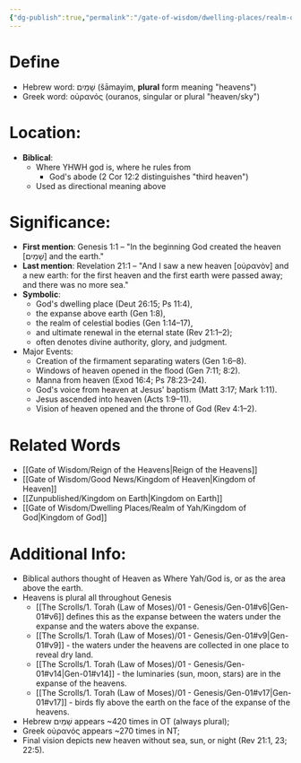 ```yaml
---
{"dg-publish":true,"permalink":"/gate-of-wisdom/dwelling-places/realm-of-yah/heaven/","tags":["#GateWisdom","#RealmofYah","#H"]}
---
```


# Define
- Hebrew word: שָׁמַיִם (šāmayim, **plural** form meaning "heavens")
- Greek word: οὐρανός (ouranos, singular or plural "heaven/sky")

# Location: 
- **Biblical**: 
	- Where YHWH god is, where he rules from
		- God's abode (2 Cor 12:2 distinguishes "third heaven") 
	- Used as directional meaning above

# Significance:
- **First mention**: Genesis 1:1 – "In the beginning God created the heaven [שָׁמַיִם] and the earth."
- **Last mention**: Revelation 21:1 – "And I saw a new heaven [οὐρανὸν] and a new earth: for the first heaven and the first earth were passed away; and there was no more sea."
- **Symbolic**: 
	- God's dwelling place (Deut 26:15; Ps 11:4), 
	- the expanse above earth (Gen 1:8), 
	- the realm of celestial bodies (Gen 1:14–17), 
	- and ultimate renewal in the eternal state (Rev 21:1–2); 
	- often denotes divine authority, glory, and judgment.
- Major Events:
    - Creation of the firmament separating waters (Gen 1:6–8).
    - Windows of heaven opened in the flood (Gen 7:11; 8:2).
    - Manna from heaven (Exod 16:4; Ps 78:23–24).
    - God's voice from heaven at Jesus' baptism (Matt 3:17; Mark 1:11).
    - Jesus ascended into heaven (Acts 1:9–11).
    - Vision of heaven opened and the throne of God (Rev 4:1–2).
# Related Words
- [[Gate of Wisdom/Reign of the Heavens\|Reign of the Heavens]]
- [[Gate of Wisdom/Good News/Kingdom of Heaven\|Kingdom of Heaven]]
- [[Zunpublished/Kingdom on Earth\|Kingdom on Earth]]
- [[Gate of Wisdom/Dwelling Places/Realm of Yah/Kingdom of God\|Kingdom of God]]

# Additional Info:
- Biblical authors thought of Heaven as Where Yah/God is, or as the area above the earth.
- Heavens is plural all throughout Genesis
	- [[The Scrolls/1. Torah (Law of Moses)/01 - Genesis/Gen-01#v6\|Gen-01#v6]] defines this as the expanse between the waters under the expanse and the waters above the expanse.
	- [[The Scrolls/1. Torah (Law of Moses)/01 - Genesis/Gen-01#v9\|Gen-01#v9]] - the waters under the heavens are collected in one place to reveal dry land.
	- [[The Scrolls/1. Torah (Law of Moses)/01 - Genesis/Gen-01#v14\|Gen-01#v14]] - the luminaries (sun, moon, stars) are in the expanse of the heavens.
	- [[The Scrolls/1. Torah (Law of Moses)/01 - Genesis/Gen-01#v17\|Gen-01#v17]] - birds fly above the earth on the face of the expanse of the heavens.
- Hebrew שָׁמַיִם appears ~420 times in OT (always plural); 
- Greek οὐρανός appears ~270 times in NT; 
- Final vision depicts new heaven without sea, sun, or night (Rev 21:1, 23; 22:5).





